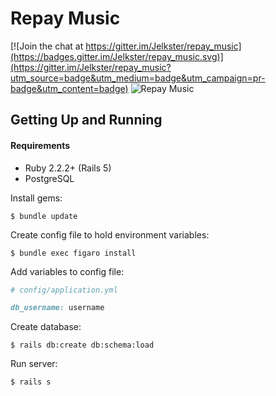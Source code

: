 # Repay Music 

[![Join the chat at https://gitter.im/Jelkster/repay_music](https://badges.gitter.im/Jelkster/repay_music.svg)](https://gitter.im/Jelkster/repay_music?utm_source=badge&utm_medium=badge&utm_campaign=pr-badge&utm_content=badge)
![Repay Music](https://pbs.twimg.com/profile_images/581117997986770944/82TUitVE.png)

## Getting Up and Running

#### Requirements
- Ruby 2.2.2+ (Rails 5)
- PostgreSQL

Install gems:
```
$ bundle update
```

Create config file to hold environment variables:
```
$ bundle exec figaro install
```

Add variables to config file:
```ruby
# config/application.yml

db_username: username
```

Create database:
```
$ rails db:create db:schema:load
```

Run server:
```
$ rails s
```
